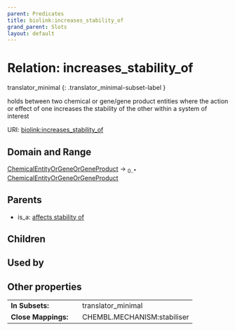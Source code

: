 ```yaml
---
parent: Predicates
title: biolink:increases_stability_of
grand_parent: Slots
layout: default
---
```


# Relation: increases_stability_of

translator_minimal
{: .translator_minimal-subset-label }


holds between two chemical or gene/gene product entities  where the action or effect of one increases the stability of the other within a system of interest

URI: [biolink:increases_stability_of](https://w3id.org/biolink/vocab/increases_stability_of)

## Domain and Range

[ChemicalEntityOrGeneOrGeneProduct](ChemicalEntityOrGeneOrGeneProduct.md) ->  <sub>0..\*</sub> [ChemicalEntityOrGeneOrGeneProduct](ChemicalEntityOrGeneOrGeneProduct.md)

## Parents

 *  is_a: [affects stability of](affects_stability_of.md)

## Children


## Used by


## Other properties

|  |  |  |
| --- | --- | --- |
| **In Subsets:** | | translator_minimal |
| **Close Mappings:** | | CHEMBL.MECHANISM:stabiliser |

